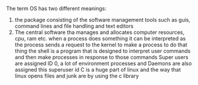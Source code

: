 The term OS has two different meanings:
1. the package consisting of the software management tools  such as guis, command lines and file handling and text editors
2. The central software tha manages and allocates computer resources, cpu, ram etc.
when a process does something it can be interpreted as the process sends a request to the kernel to make a process to do that thing 
the shell is a program that is designed to interpret user commands and then make processes in response to those commands
Super users are assigned ID 0,  a lot of environment processes and Daemons are also assigned this superuser id
 C is a huge part of linux and the way that linux opens files and junk are by using the c library
 